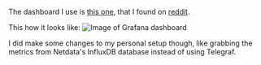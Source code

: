 The dashboard I use is [this one](https://grafana.com/grafana/dashboards/12090), that I found on [reddit](https://www.reddit.com/r/selfhosted/comments/g354pm/a_lot_of_people_have_been_showing_off_their/). 

This how it looks like:
![Image of Grafana dashboard](https://i.redd.it/nmpphi8alet41.png)

I did make some changes to my personal setup though, like grabbing the metrics from Netdata's InfluxDB database instead of using Telegraf.
